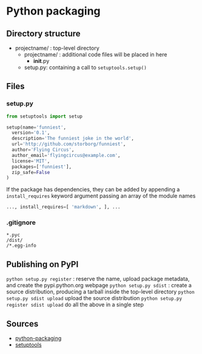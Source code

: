 # Python packaging

## Directory structure
- projectname/ : top-level directory
  - projectname/ : additional code files will be placed in here
    - __init__.py
  - setup.py: containing a call to `setuptools.setup()`

## Files
### setup.py
```python
from setuptools import setup

setup(name='funniest',
  version='0.1',
  description='The funniest joke in the world',
  url='http://github.com/storborg/funniest',
  author='Flying Circus',
  author_email='flyingcircus@example.com',
  license='MIT',
  packages=['funniest'],
  zip_safe=False
)
```

If the package has dependencies, they can be added by appending a `install_requires` keyword argument passing an array of the module names
```python
..., install_requires=[ 'markdown', ], ...
```


### .gitignore
```
*.pyc
/dist/
/*.egg-info
```

## Publishing on PyPI
`python setup.py register` : reserve the name, upload package metadata, and create the pypi.python.org webpage
`python setup.py sdist` : create a source distribution, producing a tarball inside the top-level directory
`python setup.py sdist upload` upload the source distribution
`python setup.py register sdist upload` do all the above in a single step

## Sources
  - [python-packaging](https://python-packaging.readthedocs.io/en/latest/)
  - [setuptools](https://setuptools.readthedocs.io/en/latest/setuptools.html)
